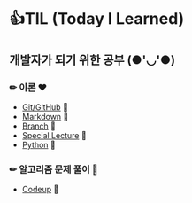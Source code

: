 # 👍TIL (Today I Learned)



## 개발자가 되기 위한 공부 (●'◡'●)

### ✏ 이론 ❤
- [Git/GitHub](./Git_GitHub) 💨
- [Markdown](./Markdown) 💨
- [Branch](./Branch) 💨
- [Special Lecture](./SpecialLecture) 💨
- [Python](./Python) 💨

### ✏ 알고리즘 문제 풀이 🧡
- [Codeup](./Codeup) 💨
